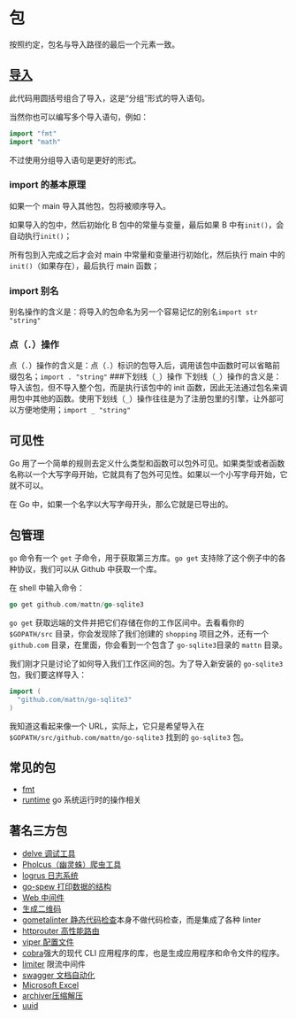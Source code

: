 # 包

按照约定，包名与导入路径的最后一个元素一致。

## [导入](https://tour.go-zh.org/basics/2)

此代码用圆括号组合了导入，这是“分组”形式的导入语句。

当然你也可以编写多个导入语句，例如：

```go
import "fmt"
import "math"
```

不过使用分组导入语句是更好的形式。

### import 的基本原理

如果一个 main 导入其他包，包将被顺序导入。

如果导入的包中，然后初始化 B 包中的常量与变量，最后如果 B 中有`init()`，会自动执行`init()`；

所有包到入完成之后才会对 main 中常量和变量进行初始化，然后执行 main 中的`init()`（如果存在），最后执行 main 函数；

### import 别名

别名操作的含义是：将导入的包命名为另一个容易记忆的别名`import str "string"`

### 点（`.`）操作

点（`.`）操作的含义是：点（`.`）标识的包导入后，调用该包中函数时可以省略前缀包名；`import . "string"` ###下划线（`_`）操作
下划线（`_`）操作的含义是：导入该包，但不导入整个包，而是执行该包中的 init 函数，因此无法通过包名来调用包中其他的函数。使用下划线（`_`）操作往往是为了注册包里的引擎，让外部可以方便地使用；`import _ "string"`

## 可见性

Go 用了一个简单的规则去定义什么类型和函数可以包外可见。如果类型或者函数名称以一个大写字母开始，它就具有了包外可见性。如果以一个小写字母开始，它就不可以。

在 Go 中，如果一个名字以大写字母开头，那么它就是已导出的。

## 包管理

`go` 命令有一个 `get` 子命令，用于获取第三方库。`go get` 支持除了这个例子中的各种协议，我们可以从 Github 中获取一个库。

在 shell 中输入命令：

```go
go get github.com/mattn/go-sqlite3
```

`go get` 获取远端的文件并把它们存储在你的工作区间中。去看看你的 `$GOPATH/src` 目录，你会发现除了我们创建的 `shopping` 项目之外，还有一个 `github.com` 目录，在里面，你会看到一个包含了 `go-sqlite3`目录的 `mattn` 目录。

我们刚才只是讨论了如何导入我们工作区间的包。为了导入新安装的 `go-sqlite3` 包，我们要这样导入：

```go
import (
  "github.com/mattn/go-sqlite3"
)
```

我知道这看起来像一个 URL，实际上，它只是希望导入在 `$GOPATH/src/github.com/mattn/go-sqlite3` 找到的 `go-sqlite3` 包。

## 常见的包

- [fmt](fmt.md)
- [runtime](runtime.md) go 系统运行时的操作相关

## 著名三方包

- [delve 调试工具](delve.md)
- [Pholcus（幽灵蛛）爬虫工具](pholcus.md)
- [logrus 日志系统](logrus.md)
- [go-spew 打印数据的结构](go-spew.md)
- [Web 中间件](negroni.md)
- [生成二维码](go-qrcode.md)
- [gometalinter 静态代码检查](gometalinter.md)本身不做代码检查，而是集成了各种 linter
- [httprouter 高性能路由](httprouter.md)
- [viper 配置文件](viper.md)
- [cobra](cobra.md)强大的现代 CLI 应用程序的库，也是生成应用程序和命令文件的程序。
- [limiter](limiter.md) 限流中间件
- [swagger 文档自动化](swag.md)
- [Microsoft Excel](excelize.md)
- [archiver压缩解压](archiver.md)
- [uuid](uuid.md)
